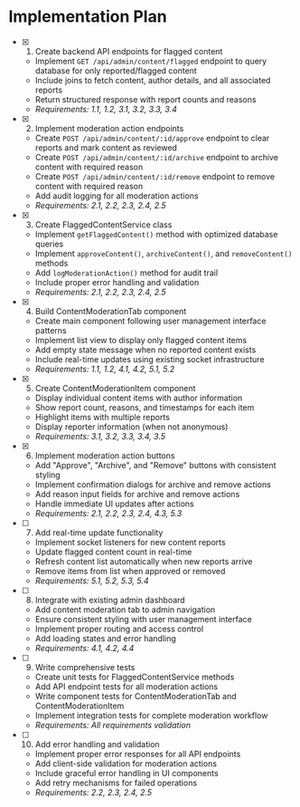 # Implementation Plan

- [x] 1. Create backend API endpoints for flagged content

  - Implement `GET /api/admin/content/flagged` endpoint to query database for only reported/flagged content
  - Include joins to fetch content, author details, and all associated reports
  - Return structured response with report counts and reasons
  - _Requirements: 1.1, 1.2, 3.1, 3.2, 3.3, 3.4_

- [x] 2. Implement moderation action endpoints

  - Create `POST /api/admin/content/:id/approve` endpoint to clear reports and mark content as reviewed
  - Create `POST /api/admin/content/:id/archive` endpoint to archive content with required reason
  - Create `POST /api/admin/content/:id/remove` endpoint to remove content with required reason
  - Add audit logging for all moderation actions
  - _Requirements: 2.1, 2.2, 2.3, 2.4, 2.5_

- [x] 3. Create FlaggedContentService class


  - Implement `getFlaggedContent()` method with optimized database queries
  - Implement `approveContent()`, `archiveContent()`, and `removeContent()` methods
  - Add `logModerationAction()` method for audit trail
  - Include proper error handling and validation
  - _Requirements: 2.1, 2.2, 2.3, 2.4, 2.5_

- [x] 4. Build ContentModerationTab component

  - Create main component following user management interface patterns
  - Implement list view to display only flagged content items
  - Add empty state message when no reported content exists
  - Include real-time updates using existing socket infrastructure
  - _Requirements: 1.1, 1.2, 4.1, 4.2, 5.1, 5.2_

- [x] 5. Create ContentModerationItem component

  - Display individual content items with author information
  - Show report count, reasons, and timestamps for each item
  - Highlight items with multiple reports
  - Display reporter information (when not anonymous)
  - _Requirements: 3.1, 3.2, 3.3, 3.4, 3.5_

- [x] 6. Implement moderation action buttons

  - Add "Approve", "Archive", and "Remove" buttons with consistent styling
  - Implement confirmation dialogs for archive and remove actions
  - Add reason input fields for archive and remove actions
  - Handle immediate UI updates after actions
  - _Requirements: 2.1, 2.2, 2.3, 2.4, 4.3, 5.3_

- [ ] 7. Add real-time update functionality

  - Implement socket listeners for new content reports
  - Update flagged content count in real-time
  - Refresh content list automatically when new reports arrive
  - Remove items from list when approved or removed
  - _Requirements: 5.1, 5.2, 5.3, 5.4_

- [ ] 8. Integrate with existing admin dashboard

  - Add content moderation tab to admin navigation
  - Ensure consistent styling with user management interface
  - Implement proper routing and access control
  - Add loading states and error handling
  - _Requirements: 4.1, 4.2, 4.4_

- [ ] 9. Write comprehensive tests

  - Create unit tests for FlaggedContentService methods
  - Add API endpoint tests for all moderation actions
  - Write component tests for ContentModerationTab and ContentModerationItem
  - Implement integration tests for complete moderation workflow
  - _Requirements: All requirements validation_

- [ ] 10. Add error handling and validation
  - Implement proper error responses for all API endpoints
  - Add client-side validation for moderation actions
  - Include graceful error handling in UI components
  - Add retry mechanisms for failed operations
  - _Requirements: 2.2, 2.3, 2.4, 2.5_
